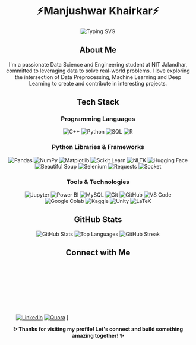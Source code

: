 <div align="center">

# ⚡Manjushwar Khairkar⚡

<img src="https://readme-typing-svg.herokuapp.com?font=Fira+Code&pause=1000&color=2196F3&center=true&vCenter=true&width=435&lines=Data+Scientist;Machine+Learning+Enthusiast;NLP+Explorer" alt="Typing SVG" />

## About Me

I'm a passionate Data Science and Engineering student at NIT Jalandhar, committed to leveraging data to solve real-world problems. I love exploring the intersection of Data Preprocessing, Machine Learning and Deep Learning to create and contribute in interesting projects.

## Tech Stack

### Programming Languages
![C++](https://img.shields.io/badge/C++-00599C?style=for-the-badge&logo=c%2B%2B&logoColor=white)
![Python](https://img.shields.io/badge/Python-3776AB?style=for-the-badge&logo=python&logoColor=white)
![SQL](https://img.shields.io/badge/SQL-4479A1?style=for-the-badge&logo=mysql&logoColor=white)
![R](https://img.shields.io/badge/R-276DC3?style=for-the-badge&logo=r&logoColor=white)

### Python Libraries & Frameworks
![Pandas](https://img.shields.io/badge/Pandas-150458?style=for-the-badge&logo=pandas&logoColor=white)
![NumPy](https://img.shields.io/badge/NumPy-013243?style=for-the-badge&logo=numpy&logoColor=white)
![Matplotlib](https://img.shields.io/badge/Matplotlib-11557c?style=for-the-badge&logo=python&logoColor=white)
![Scikit Learn](https://img.shields.io/badge/Scikit_Learn-F7931E?style=for-the-badge&logo=scikit-learn&logoColor=white)
![NLTK](https://img.shields.io/badge/NLTK-85C1E9?style=for-the-badge&logo=python&logoColor=white)
![Hugging Face](https://img.shields.io/badge/Hugging_Face-FFD21E?style=for-the-badge&logo=huggingface&logoColor=black)
![Beautiful Soup](https://img.shields.io/badge/Beautiful_Soup-59666C?style=for-the-badge&logo=python&logoColor=white)
![Selenium](https://img.shields.io/badge/Selenium-43B02A?style=for-the-badge&logo=selenium&logoColor=white)
![Requests](https://img.shields.io/badge/Requests-FF6B6B?style=for-the-badge&logo=python&logoColor=white)
![Socket](https://img.shields.io/badge/Socket-4A90E2?style=for-the-badge&logo=python&logoColor=white)

### Tools & Technologies
![Jupyter](https://img.shields.io/badge/Jupyter-F37626?style=for-the-badge&logo=jupyter&logoColor=white)
![Power BI](https://img.shields.io/badge/Power_BI-F2C811?style=for-the-badge&logo=powerbi&logoColor=black)
![MySQL](https://img.shields.io/badge/MySQL-4479A1?style=for-the-badge&logo=mysql&logoColor=white)
![Git](https://img.shields.io/badge/Git-F05032?style=for-the-badge&logo=git&logoColor=white)
![GitHub](https://img.shields.io/badge/GitHub-181717?style=for-the-badge&logo=github&logoColor=white)
![VS Code](https://img.shields.io/badge/VS_Code-007ACC?style=for-the-badge&logo=visual-studio-code&logoColor=white)
![Google Colab](https://img.shields.io/badge/Google_Colab-F9AB00?style=for-the-badge&logo=google-colab&logoColor=google)
![Kaggle](https://img.shields.io/badge/Kaggle-20BEFF?style=for-the-badge&logo=kaggle&logoColor=white)
![Unity](https://img.shields.io/badge/Unity-000000?style=for-the-badge&logo=unity&logoColor=white)
![LaTeX](https://img.shields.io/badge/LaTeX-008080?style=for-the-badge&logo=latex&logoColor=white)

## GitHub Stats

<img src="https://github-readme-stats.vercel.app/api?username=manjushwarofficial&show_icons=true&theme=radical&hide_border=true" alt="GitHub Stats" />

<img src="https://github-readme-stats.vercel.app/api/top-langs/?username=manjushwarofficial&layout=compact&theme=radical&hide_border=true" alt="Top Languages" />

<img src="https://github-readme-streak-stats.herokuapp.com/?user=manjushwarofficial&theme=radical&hide_border=true" alt="GitHub Streak" />

## Connect with Me

[![LinkedIn]([https://img.shields.io/badge/LinkedIn-0A66C2?style=for-the-badge&logo=linkedin&logoColor=white)](your-linkedin-url](https://www.linkedin.com/in/manjushwar-khairkar-a1ba39309/))
[![Quora]([https://img.shields.io/badge/GitHub-181717?style=for-the-badge&logo=github&logoColor=white)](https://github.com/yourusername](https://www.quora.com/profile/Manjushwar-Khaikar))
[![Email](mailto:manjushwarpk.ds.23@nitj.ac.in)


<b>✨ Thanks for visiting my profile! Let's connect and build something amazing together! ✨</b>

</div>

